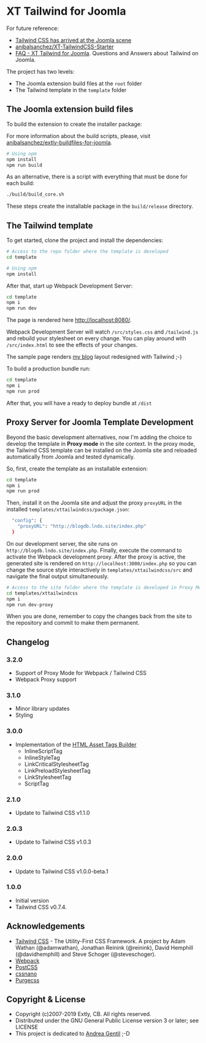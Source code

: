 # XT Tailwind for Joomla

For future reference:

- [Tailwind CSS has arrived at the Joomla scene](https://blog.anibalhsanchez.com/en/10-blogging/lost-and-found/47-tailwind-css-has-arrived-at-the-joomla-scene.html)
- [anibalsanchez/XT-TailwindCSS-Starter](https://github.com/anibalsanchez/XT-TailwindCSS-Starter)
- [FAQ - XT Tailwind for Joomla](https://blog.anibalhsanchez.com/en/10-blogging/lost-and-found/55-faq-xt-tailwind-for-joomla.html). Questions and Answers about Tailwind on Joomla.

The project has two levels:

- The Joomla extension build files at the `root` folder
- The Tailwind template in the `template` folder

## The Joomla extension build files

To build the extension to create the installer package:

For more information about the build scripts, please, visit [anibalsanchez/extly-buildfiles-for-joomla](https://github.com/anibalsanchez/extly-buildfiles-for-joomla).

```bash
# Using npm
npm install
npm run build
```

As an alternative, there is a script with everything that must be done for each build:

```bash
./build/build_core.sh
```

These steps create the installable package in the `build/release` directory.

## The Tailwind template

To get started, clone the project and install the dependencies:

```bash
# Access to the repo folder where the template is developed
cd template

# Using npm
npm install
```

After that, start up Webpack Development Server:

```bash
cd template
npm i
npm run dev
```

The page is rendered here <http://localhost:8080/>.

Webpack Development Server will watch `/src/styles.css` and `/tailwind.js` and rebuild your stylesheet on every change. You can play around with `/src/index.html` to see the effects of your changes.

The sample page renders [my blog](https://blog.anibalhsanchez.com) layout redesigned with Tailwind ;-)

To build a production bundle run:

```bash
cd template
npm i
npm run prod
```

After that, you will have a ready to deploy bundle at `/dist`

## Proxy Server for Joomla Template Development

Beyond the basic development alternatives, now I'm adding the choice to develop the template in **Proxy mode** in the site context. In the proxy mode, the Tailwind CSS template can be installed on the Joomla site and reloaded automatically from Joomla and tested dynamically.

So, first, create the template as an installable extension:

```bash
cd template
npm i
npm run prod
```

Then, install it on the Joomla site and adjust the proxy `proxyURL` in the installed `templates/xttailwindcss/package.json`:

```bash
  "config": {
    "proxyURL": "http://blogdb.lndo.site/index.php"
  }
```

On our development server, the site runs on `http://blogdb.lndo.site/index.php`. Finally, execute the command to activate the Webpack development proxy. After the proxy is active, the generated site is rendered on `http://localhost:3000/index.php` so you can change the source style interactively in `templates/xttailwindcss/src` and navigate the final output simultaneously.

```bash
# Access to the site folder where the template is developed in Proxy Mode
cd templates/xttailwindcss
npm i
npm run dev-proxy
```

When you are done, remember to copy the changes back from the site to the repository and commit to make them permanent.

## Changelog

### 3.2.0

- Support of Proxy Mode for Webpack / Tailwind CSS
- Webpack Proxy support

### 3.1.0

- Minor library updates
- Styling

### 3.0.0

- Implementation of the [HTML Asset Tags Builder](https://github.com/anibalsanchez/extly-html-asset-tags-builder)
  - InlineScriptTag
  - InlineStyleTag
  - LinkCriticalStylesheetTag
  - LinkPreloadStylesheetTag
  - LinkStylesheetTag
  - ScriptTag

### 2.1.0

- Update to Tailwind CSS v1.1.0

### 2.0.3

- Update to Tailwind CSS v1.0.3

### 2.0.0

- Update to Tailwind CSS v1.0.0-beta.1

### 1.0.0

- Initial version
- Tailwind CSS v0.7.4.

## Acknowledgements

- [Tailwind CSS](https://tailwindcss.com) - The Utility-First CSS Framework. A project by Adam Wathan (@adamwathan), Jonathan Reinink (@reinink), David Hemphill (@davidhemphill) and Steve Schoger (@steveschoger).
- [Webpack](https://webpack.js.org/)
- [PostCSS](https://postcss.org/)
- [cssnano](https://cssnano.co/)
- [Purgecss](https://www.purgecss.com)

## Copyright & License

- Copyright (c)2007-2019 Extly, CB. All rights reserved.
- Distributed under the GNU General Public License version 3 or later; see LICENSE
- This project is dedicated to [Andrea Gentil](http://www.twitter.com/andreagentil) ;-D
